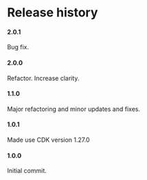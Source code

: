 # Release history

#### 2.0.1
Bug fix.

#### 2.0.0
Refactor. Increase clarity.

#### 1.1.0
Major refactoring and minor updates and fixes.

#### 1.0.1
Made use CDK version 1.27.0

#### 1.0.0
Initial commit.
